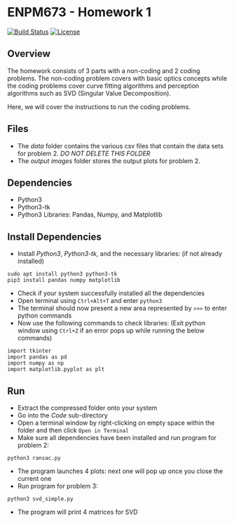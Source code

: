 # ENPM673 - Homework 1
[![Build Status](https://travis-ci.org/urastogi885/Supermarket-Cleaning-Robot.svg?branch=master)](https://travis-ci.org/urastogi885/Supermarket-Cleaning-Robot)
[![License](https://img.shields.io/badge/License-BSD%203--Clause-blue.svg)](https://github.com/urastogi885/Supermarket-Cleaning-Robot/blob/master/LICENSE)

## Overview

The homework consists of 3 parts with a non-coding and 2 coding problems. The non-coding problem covers with basic optics 
concepts while the coding problems cover curve fitting algorithms and perception algorithms such as SVD (Singular Value 
Decomposition).

Here, we will cover the instructions to run the coding problems.

## Files

- The *data* folder contains the various csv files that contain the data sets for problem 2. *DO NOT DELETE THIS FOLDER*
- The *output images* folder stores the output plots for problem 2.

## Dependencies

- Python3
- Python3-tk
- Python3 Libraries: Pandas, Numpy, and Matplotlib

## Install Dependencies

- Install *Python3*, *Python3-tk*, and the necessary libraries: (if not already installed)
````
sudo apt install python3 python3-tk
pip3 install pandas numpy matplotlib
````
- Check if your system successfully installed all the dependencies
- Open terminal using ````Ctrl+Alt+T```` and enter ````python3````
- The terminal should now present a new area represented by ````>>>```` to enter python commands
- Now use the following commands to check libraries: (Exit python window using ````Ctrl+Z```` if an error pops up while 
running the below commands)
````
import tkinter
import pandas as pd 
import numpy as np
import matplotlib.pyplot as plt
````

## Run

- Extract the compressed folder onto your system
- Go into the *Code* sub-directory
- Open a terminal window by right-clicking on empty space within the folder and then click ````Open in Terminal````
- Make sure all dependencies have been installed and run program for problem 2:
````
python3 ransac.py
````
- The program launches 4 plots: next one will pop up once you close the current one
- Run program for problem 3:
````
python3 svd_simple.py
````
- The program will print 4 matrices for SVD
